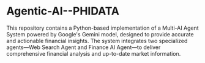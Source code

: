# Agentic-AI--PHIDATA
This repository contains a Python-based implementation of a Multi-AI Agent System powered by Google's Gemini model, designed to provide accurate and actionable financial insights. The system integrates two specialized agents—Web Search Agent and Finance AI Agent—to deliver comprehensive financial analysis and up-to-date market information.
